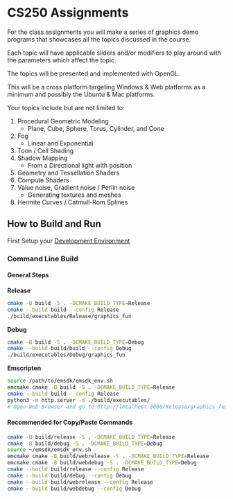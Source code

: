 # CS250 Assignments

For the class assignments you will make a series of graphics demo programs that showcases all the topics discussed in the course.

Each topic will have applicable sliders and/or modifiers to play around with the parameters which affect the topic.

The topics will be presented and implemented with OpenGL.

This will be a cross platform targeting Windows & Web platforms as a minimum and possibly the Ubuntu & Mac platforms.

Your topics include but are not limited to:

1. Procedural Geometric Modeling
	- Plane, Cube, Sphere, Torus, Cylinder, and Cone
2. Fog
	- Linear and Exponential
3. Toon / Cell Shading
4. Shadow Mapping
	- From a Directional light with position
5. Geometry and Tessellation Shaders
6. Compute Shaders
7. Value noise, Gradient noise / Perlin noise
	- Generating textures and meshes
8. Hermite Curves / Catmull-Rom Splines


## How to Build and Run

First Setup your [Development Environment](docs/DevEnvironment.md)

### Command Line Build

#### General Steps

**Release**
```sh
cmake -B build -S . -DCMAKE_BUILD_TYPE=Release
cmake --build build --config Release
./build/executables/Release/graphics_fun
```

**Debug**
```sh
cmake -B build -S . -DCMAKE_BUILD_TYPE=Debug
cmake --build build/build --config Debug
./build/executables/Debug/graphics_fun
```

**Emscripten**
```sh
source /path/to/emsdk/emsdk_env.sh
emcmake cmake -B build -S . -DCMAKE_BUILD_TYPE=Release
cmake --build build --config Release
python3 -m http.server -d ./build/executables/
# Open Web Browser and go to http://localhost:8000/Release/graphics_fun.html
```

#### Recommended for Copy/Paste Commands
```sh
cmake -B build/release -S . -DCMAKE_BUILD_TYPE=Release
cmake -B build/debug -S . -DCMAKE_BUILD_TYPE=Debug
source ~/emsdk/emsdk_env.sh
emcmake cmake -B build/webrelease -S . -DCMAKE_BUILD_TYPE=Release
emcmake cmake -B build/webdebug -S . -DCMAKE_BUILD_TYPE=Debug
cmake --build build/release --config Release
cmake --build build/debug --config Debug
cmake --build build/webrelease --config Release
cmake --build build/webdebug --config Debug
```

